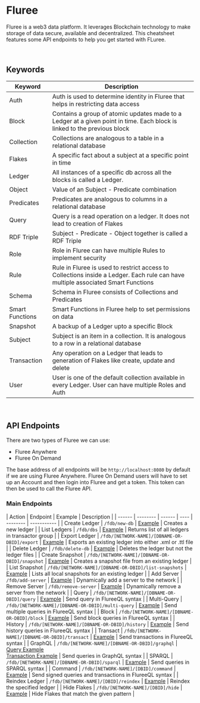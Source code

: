 # Fluree

Fluree is a web3 data platform. It leverages Blockchain technology to make storage of data secure, available and decentralized. This cheatsheet features some API endpoints to help you get started with FLuree. 


<br>

## Keywords

| Keyword | Description |
| ------- | ----------- |
| Auth | Auth is used to determine identity in Fluree that helps in restricting data access |
| Block | Contains a group of atomic updates made to a Ledger at a given point in time. Each block is linked to the previous block |
| Collection | Collections are analogous to a table in a relational database |
| Flakes | A specific fact about a subject at a specific point in time |
| Ledger | All instances of a specific db across all the blocks is called a Ledger. |
| Object | Value of an Subject - Predicate combination |
| Predicates | Predicates are analogous to columns in a relational database |
| Query | Query is a read operation on a ledger. It does not lead to creation of Flakes |
| RDF Triple | Subject - Predicate - Object together is called a RDF Triple |
| Role | Role in Fluree can have multiple Rules to implement security |
| Rule | Rule in Fluree is used to restrict access to Collections inside a Ledger. Each rule can have multiple associated Smart Functions |
| Schema | Schema in Fluree consists of Collections and Predicates |
| Smart Functions | Smart Functions in Fluree help to set permissions on data |
| Snapshot | A backup of a Ledger upto a specific Block |
| Subject | Subject is an item in a collection. It is analogous to a row in a relational database |
| Transaction | Any operation on a Ledger that leads to generation of Flakes like create, update and delete |
| User | User is one of the default collection available in every Ledger. User can have multiple Roles and Auth |


<br>

## API Endpoints

There are two types of Fluree we can use:

* Fluree Anywhere
* Fluree On Demand


The base address of all endpoints will be `http://localhost:8080` by default if we are using Fluree Anywhere. Fluree On Demand users will have to set up an Account and then login into Fluree and get a token. This token can then be used to call the Fluree API. 


### Main Endpoints

| Action | Endpoint | Example | Description |
| ------ | -------- | ------ | ---- | -------- | ----------- |
| Create Ledger | `/fdb/new-db` | [Example](https://docs.flur.ee/api/downloaded-endpoints/downloaded-examples#-new-db) | Creates a new ledger | 
| List Ledgers | `/fdb/dbs` | [Example](https://docs.flur.ee/api/downloaded-endpoints/downloaded-examples#-dbs) | Returns list of all ledgers in transactor group |
| Export Ledger | `/fdb/[NETWORK-NAME]/[DBNAME-OR-DBID]/export` | [Example](https://docs.flur.ee/api/downloaded-endpoints/downloaded-examples#-export) | Exports an existing ledger into either .xml or .ttl file |
| Delete Ledger | `/fdb/delete-db` | [Example](https://docs.flur.ee/api/downloaded-endpoints/downloaded-examples#-delete-db) | Deletes the ledger but not the ledger files |
| Create Snapshot | `/fdb/[NETWORK-NAME]/[DBNAME-OR-DBID]/snapshot` | [Example](https://docs.flur.ee/api/downloaded-endpoints/downloaded-examples#-snapshot) | Creates a snapshot file from an existing ledger |
| List Snapshot | `/fdb/[NETWORK-NAME]/[DBNAME-OR-DBID]/list-snapshots` | [Example](https://docs.flur.ee/api/downloaded-endpoints/downloaded-examples#-list-snapshots) | Lists all local snapshots for an existing ledger |
| Add Server | `/fdb/add-server` | [Example](https://docs.flur.ee/api/downloaded-endpoints/downloaded-examples#-add-server) | Dynamically add a server to the network |
| Remove Server | `/fdb/remove-server` | [Example](https://docs.flur.ee/api/downloaded-endpoints/downloaded-examples#-remove-server) | Dynamically remove a server from the network |
| Query | `/fdb/[NETWORK-NAME]/[DBNAME-OR-DBID]/query` | [Example](https://docs.flur.ee/api/downloaded-endpoints/downloaded-examples#-query) | Send query in FlureeQL syntax |
| Multi-Query | `/fdb/[NETWORK-NAME]/[DBNAME-OR-DBID]/multi-query` | [Example](https://docs.flur.ee/api/downloaded-endpoints/downloaded-examples#-multi-query) | Send multiple queries in FlureeQL syntax |
| Block | `/fdb/[NETWORK-NAME]/[DBNAME-OR-DBID]/block` | [Example](https://docs.flur.ee/api/downloaded-endpoints/downloaded-examples#-block) | Send block queries in FlureeQL syntax |
| History | `/fdb/[NETWORK-NAME]/[DBNAME-OR-DBID]/history` | [Example](https://docs.flur.ee/api/downloaded-endpoints/downloaded-examples#-history) | Send history queries in FlureeQL syntax |
| Transact | `/fdb/[NETWORK-NAME]/[DBNAME-OR-DBID]/transact` | [Example](https://docs.flur.ee/api/downloaded-endpoints/downloaded-examples#-transact) | Send transactions in FlureeQL syntax |
| GraphQL | `/fdb/[NETWORK-NAME]/[DBNAME-OR-DBID]/graphql` | [Query Example](https://docs.flur.ee/api/downloaded-endpoints/downloaded-examples#-graphql-query) <br> [Transaction Example](https://docs.flur.ee/api/downloaded-endpoints/downloaded-examples#-graphql-transaction) | Send queries in GraphQL syntax |
| SPARQL | `/fdb/[NETWORK-NAME]/[DBNAME-OR-DBID]/sparql` | [Example](https://docs.flur.ee/api/downloaded-endpoints/downloaded-examples#-sparql) | Send queries in SPARQL syntax |
| Command | `/fdb/[NETWORK-NAME]/[DBID]/command` | [Example](https://docs.flur.ee/guides/identity/signatures#signed-transactions) | Send signed queries and transactions in FlureeQL syntax |
| Reindex Ledger | `/fdb/[NETWORK-NAME]/[DBID]/reindex` | [Example](https://docs.flur.ee/api/downloaded-endpoints/downloaded-examples#-reindex) | Reindex the specified ledger |
| Hide Flakes | `/fdb/[NETWORK-NAME]/[DBID]/hide` | [Example](https://docs.flur.ee/api/downloaded-endpoints/downloaded-examples#-hide) | Hide Flakes that match the given pattern |
